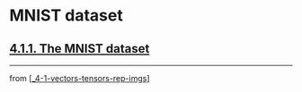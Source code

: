 # MNIST dataset

## [**4.1.1.** The MNIST dataset]()

---
from [[_4-1-vectors-tensors-rep-imgs]]

[//begin]: # "Autogenerated link references for markdown compatibility"
[_4-1-vectors-tensors-rep-imgs]: _4-1-vectors-tensors-rep-imgs.md "Vectors Tensors Rep Imgs"
[//end]: # "Autogenerated link references"